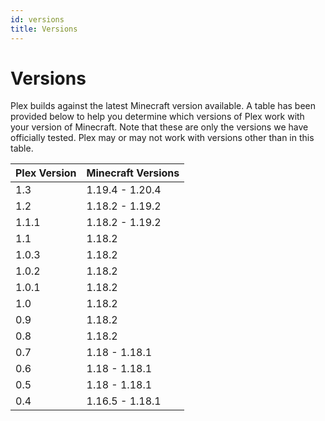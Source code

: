 ```yaml
---
id: versions
title: Versions
---
```


# Versions
Plex builds against the latest Minecraft version available. A table has been provided below to help you determine which versions of Plex work with your version of Minecraft. Note that these are only the versions we have officially tested. Plex may or may not work with versions other than in this table.

| Plex Version | Minecraft Versions |
| ------------ | ------------------ |
| 1.3          | 1.19.4 - 1.20.4    |
| 1.2          | 1.18.2 - 1.19.2    |
| 1.1.1        | 1.18.2 - 1.19.2    |
| 1.1          | 1.18.2             |
| 1.0.3        | 1.18.2             |
| 1.0.2        | 1.18.2             |
| 1.0.1        | 1.18.2             |
| 1.0          | 1.18.2             |
| 0.9          | 1.18.2             |
| 0.8          | 1.18.2             |
| 0.7          | 1.18 - 1.18.1      |
| 0.6          | 1.18 - 1.18.1      |
| 0.5          | 1.18 - 1.18.1      |
| 0.4          | 1.16.5 - 1.18.1    |
